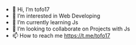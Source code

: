 - 👋 Hi, I’m tofo17
- 👀 I’m interested in Web Developing
- 🌱 I’m currently learning Js
- 💞️ I’m looking to collaborate on Projects with Js
- 📫 How to reach me https://t.me/tofo17

<!---
tofo17/tofo17 is a ✨ special ✨ repository because its `README.md` (this file) appears on your GitHub profile.
You can click the Preview link to take a look at your changes.
--->
